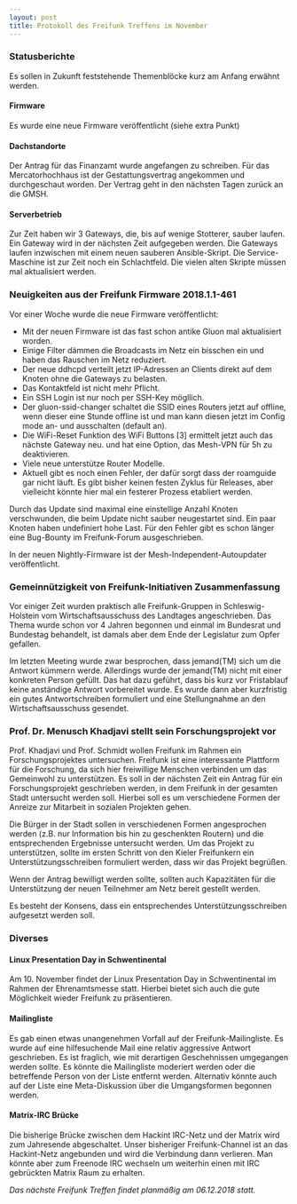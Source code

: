 ```yaml
---
layout: post
title: Protokoll des Freifunk Treffens im November
---
```

### Statusberichte
Es sollen in Zukunft feststehende Themenblöcke kurz am Anfang erwähnt werden.
#### Firmware
Es wurde eine neue Firmware veröffentlicht (siehe extra Punkt)

#### Dachstandorte
Der Antrag für das Finanzamt wurde angefangen zu schreiben. Für das Mercatorhochhaus ist der Gestattungsvertrag angekommen und durchgeschaut worden. Der Vertrag geht in den nächsten Tagen zurück an die GMSH. 

#### Serverbetrieb
Zur Zeit haben wir 3 Gateways, die, bis auf wenige Stotterer, sauber laufen.
Ein Gateway wird in der nächsten Zeit aufgegeben werden.
Die Gateways laufen inzwischen mit einem neuen sauberen Ansible-Skript.
Die Service-Maschine ist zur Zeit noch ein Schlachtfeld. 
Die vielen alten Skripte müssen mal aktualisiert werden.

### Neuigkeiten aus der Freifunk Firmware 2018.1.1-461
Vor einer Woche wurde die neue Firmware veröffentlicht:

- Mit der neuen Firmware ist das fast schon antike Gluon mal aktualisiert worden.
- Einige Filter dämmen die Broadcasts im Netz ein bisschen ein und haben das Rauschen im Netz reduziert.
- Der neue ddhcpd verteilt jetzt IP-Adressen an Clients direkt auf dem Knoten ohne die Gateways zu belasten.
- Das Kontaktfeld ist nicht mehr Pflicht.
- Ein SSH Login ist nur noch per SSH-Key mögllich.
- Der gluon-ssid-changer schaltet die SSID eines Routers jetzt auf offline, wenn dieser eine Stunde offline ist und man kann diesen jetzt im Config mode an- und ausschalten (default an).
- Die WiFi-Reset Funktion des WiFi Buttons [3] ermittelt jetzt auch das nächste Gateway neu. und hat eine Option, das Mesh-VPN für 5h zu deaktivieren.
- Viele neue unterstütze Router Modelle.
- Aktuell gibt es noch einen Fehler, der dafür sorgt dass der roamguide gar nicht läuft.
Es gibt bisher keinen festen Zyklus für Releases, aber vielleicht könnte hier mal ein festerer Prozess etabliert werden.

Durch das Update sind maximal eine einstellige Anzahl Knoten verschwunden, die beim Update nicht sauber neugestartet sind. Ein paar Knoten haben undefiniert hohe Last. Für den Fehler gibt es schon länger eine Bug-Bounty im Freifunk-Forum ausgeschrieben.

In der neuen Nightly-Firmware ist der Mesh-Independent-Autoupdater veröffentlicht.

### Gemeinnützigkeit von Freifunk-Initiativen Zusammenfassung
Vor einiger Zeit wurden praktisch alle Freifunk-Gruppen in Schleswig-Holstein vom Wirtschaftsausschuss des Landtages angeschrieben.
Das Thema wurde schon vor 4 Jahren begonnen und einmal im Bundesrat und Bundestag behandelt, ist damals aber dem Ende der Legislatur zum Opfer gefallen.

Im letzten Meeting wurde zwar besprochen, dass jemand(TM) sich um die Antwort kümmern werde. Allerdings wurde der jemand(TM) nicht mit einer konkreten Person gefüllt. Das hat dazu geführt, dass bis kurz vor Fristablauf keine anständige Antwort vorbereitet wurde. Es wurde dann aber kurzfristig ein gutes Antwortschreiben formuliert und eine Stellungnahme an den Wirtschaftsausschuss gesendet.

### Prof. Dr. Menusch Khadjavi stellt sein Forschungsprojekt vor
Prof. Khadjavi und Prof. Schmidt wollen Freifunk im Rahmen ein Forschungsprojektes untersuchen. Freifunk ist eine interessante Plattform für die Forschung, da sich hier freiwillige Menschen verbinden um das Gemeinwohl zu unterstützen.
Es soll in der nächsten Zeit ein Antrag für ein Forschungsprojekt geschrieben werden, 
in dem Freifunk in der gesamten Stadt untersucht werden soll. 
Hierbei soll es um verschiedene Formen der Anreize zur Mitarbeit in sozialen Projekten gehen.

Die Bürger in der Stadt sollen in verschiedenen Formen angesprochen werden (z.B. nur Information bis hin zu geschenkten Routern) und die entsprechenden Ergebnisse untersucht werden. Um das Projekt zu unterstützen, sollte im ersten Schritt von den Kieler Freifunkern ein Unterstützungsschreiben formuliert werden, dass wir das Projekt begrüßen.

Wenn der Antrag bewilligt werden sollte, sollten auch Kapazitäten für die Unterstützung der neuen Teilnehmer am Netz bereit gestellt werden. 

Es besteht der Konsens, dass ein entsprechendes Unterstützungsschreiben aufgesetzt werden soll.

### Diverses
#### Linux Presentation Day in Schwentinental
Am 10. November findet der Linux Presentation Day in Schwentinental im Rahmen der Ehrenamtsmesse statt. Hierbei bietet sich auch die gute Möglichkeit wieder Freifunk zu präsentieren. 

#### Mailingliste
Es gab einen etwas unangenehmen Vorfall auf der Freifunk-Mailingliste. Es wurde auf eine hilfesuchende Mail eine relativ aggressive Antwort geschrieben. Es ist fraglich, wie mit derartigen Geschehnissen umgegangen werden sollte. 
Es könnte die Mailingliste moderiert werden oder die betreffende Person von der Liste entfernt werden. Alternativ könnte auch auf der Liste eine Meta-Diskussion über die Umgangsformen begonnen werden.

#### Matrix-IRC Brücke
Die bisherige Brücke zwischen dem Hackint IRC-Netz und der Matrix wird zum Jahresende abgeschaltet. Unser bisheriger Freifunk-Channel ist an das Hackint-Netz angebunden und wird die Verbindung dann verlieren. Man könnte aber zum Freenode IRC wechseln um weiterhin einen mit IRC gebrückten Matrix Raum zu erhalten.


*Das nächste Freifunk Treffen findet planmäßig am 06.12.2018 statt.*
